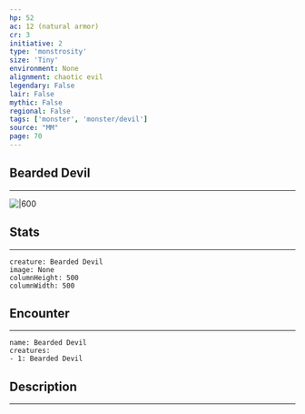 ```yaml
---
hp: 52
ac: 12 (natural armor)
cr: 3
initiative: 2
type: 'monstrosity'    
size: 'Tiny'
environment: None
alignment: chaotic evil
legendary: False
lair: False
mythic: False
regional: False
tags: ['monster', 'monster/devil']
source: "MM"
page: 70
---
```


## Bearded Devil
---

![|600](D:/Program%20Files/5e.tools/img/bestiary/MM/Bearded%20Devil.jpg)

## Stats
---

```statblock
creature: Bearded Devil
image: None
columnHeight: 500
columnWidth: 500
```

## Encounter
---

```encounter-table
name: Bearded Devil
creatures:
- 1: Bearded Devil
```

## Description
---





